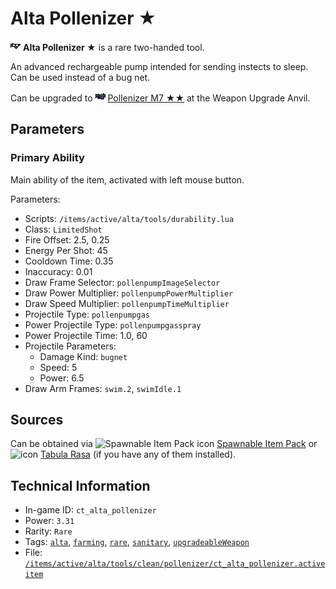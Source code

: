 # Alta Pollenizer ★

<img src="https://raw.githubusercontent.com/Ceterai/Enternia/main/items/active/alta/tools/clean/pollenizer/icon.png" alt="Alta Pollenizer ★ icon" loading="lazy" width="auto" height="16px"/> **Alta Pollenizer ★** is a rare two-handed tool.

An advanced rechargeable pump intended for sending instects to sleep. Can be used instead of a bug net.

Can be upgraded to <img src="https://raw.githubusercontent.com/Ceterai/Enternia/main/items/active/alta/tools/clean/pollenizer/icon_upg.png" alt="Pollenizer M7 ★★ icon" loading="lazy" width="auto" height="16px"/> [Pollenizer M7 ★★](https://ceterai.github.io/MyEnternia/Wiki/PollenizerM7) at the Weapon Upgrade Anvil.

## Parameters

### Primary Ability

Main ability of the item, activated with left mouse button.

Parameters:

- Scripts:  `/items/active/alta/tools/durability.lua`
- Class: `LimitedShot`
- Fire Offset:  2.5,  0.25
- Energy Per Shot: 45
- Cooldown Time: 0.35
- Inaccuracy: 0.01
- Draw Frame Selector: `pollenpumpImageSelector`
- Draw Power Multiplier: `pollenpumpPowerMultiplier`
- Draw Speed Multiplier: `pollenpumpTimeMultiplier`
- Projectile Type: `pollenpumpgas`
- Power Projectile Type: `pollenpumpgasspray`
- Power Projectile Time:  1.0,  60
- Projectile Parameters:
  - Damage Kind: `bugnet`
  - Speed: 5
  - Power: 6.5
- Draw Arm Frames:  `swim.2`,  `swimIdle.1`

## Sources

Can be obtained via <img src="https://raw.githubusercontent.com/Silverfeelin/Starbound-SpawnableItemPack/master/interface/sip/iconSmall.png" alt="Spawnable Item Pack icon" width="18" height="14"/> [Spawnable Item Pack](https://steamcommunity.com/sharedfiles/filedetails/?id=733665104) or <img src="https://steamuserimages-a.akamaihd.net/ugc/263843960696222713/3EC9A7C005541F7D577EBCB8C5736B4EFC9973D6/" alt="icon" width="8" height="12"/> [Tabula Rasa](https://community.playstarbound.com/resources/the-tabula-rasa.3222/) (if you have any of them installed).

## Technical Information

- In-game ID: `ct_alta_pollenizer`
- Power: `3.31`
- Rarity: `Rare`
- Tags: [`alta`](https://ceterai.github.io/MyEnternia/Wiki/Tags/Alta), [`farming`](https://ceterai.github.io/MyEnternia/Wiki/Tags/Farming), [`rare`](https://ceterai.github.io/MyEnternia/Wiki/Tags/Rare), [`sanitary`](https://ceterai.github.io/MyEnternia/Wiki/Tags/Sanitary), [`upgradeableWeapon`](https://ceterai.github.io/MyEnternia/Wiki/Tags/UpgradeableWeapon)
- File: [`/items/active/alta/tools/clean/pollenizer/ct_alta_pollenizer.activeitem`](https://github.com/Ceterai/Enternia/blob/main/items/active/alta/tools/clean/pollenizer/ct_alta_pollenizer.activeitem)
